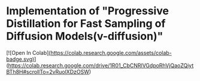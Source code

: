 # Implementation of "Progressive Distillation for Fast Sampling of Diffusion Models(v-diffusion)"

[![Open In Colab][(https://colab.research.google.com/assets/colab-badge.svg)](https://colab.research.google.com/drive/1L-SF60txSiskbzw9tFGpc8qB5R7AXEec?usp=sharing)](https://colab.research.google.com/drive/1R01_CbCNRlVGdpoRhVjQaoZQiytBTh8H#scrollTo=2vRuolXDzOSW)
